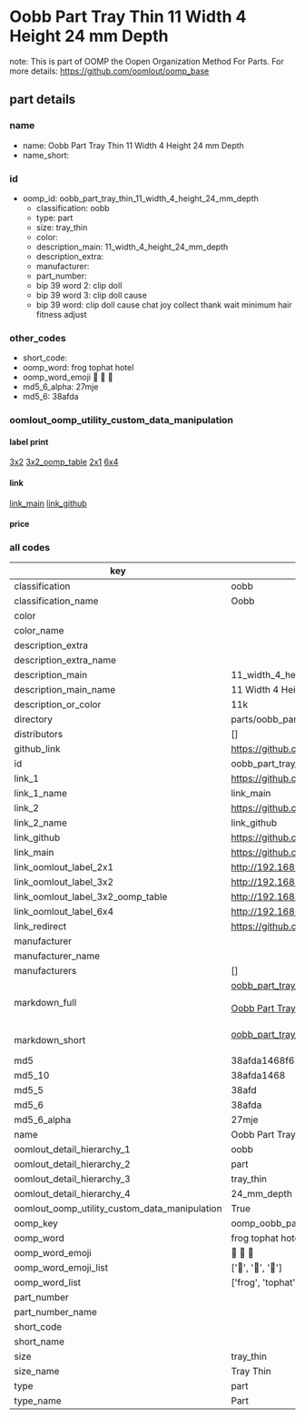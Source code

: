 # Oobb Part Tray Thin 11 Width 4 Height 24 mm Depth  

note: This is part of OOMP the Oopen Organization Method For Parts. For more details: https://github.com/oomlout/oomp_base

##  part details
  







### name
* name: Oobb Part Tray Thin 11 Width 4 Height 24 mm Depth
* name_short: 
### id
* oomp_id: oobb_part_tray_thin_11_width_4_height_24_mm_depth
  * classification: oobb
  * type: part
  * size: tray_thin
  * color: 
  * description_main: 11_width_4_height_24_mm_depth
  * description_extra: 
  * manufacturer: 
  * part_number: 
  * bip 39 word 2: clip doll
  * bip 39 word 3: clip doll cause
  * bip 39 word: clip doll cause chat joy collect thank wait minimum hair fitness adjust

### other_codes
* short_code: 
* oomp_word: frog tophat hotel
* oomp_word_emoji :frog: :tophat: :hotel:
* md5_6_alpha: 27mje
* md5_6: 38afda






### oomlout_oomp_utility_custom_data_manipulation
#### label print
[3x2](http://192.168.1.245:1112/?label=oomp%2027mje)
[3x2_oomp_table](http://192.168.1.108:1112/?label=oomp%2027mje)
[2x1](http://192.168.1.242:1112/?label=oomp%2027mje)
[6x4](http://192.168.1.55:1112/?label=oomp%2027mje)    

#### link

[link_main](https://github.com/oomlout/oomlout_oomp_version_1_messy/tree/main/parts/oobb_part_tray_thin_11_width_4_height_24_mm_depth) [link_github](https://github.com/oomlout/oomlout_oomp_version_1_messy/tree/main/parts/oobb_part_tray_thin_11_width_4_height_24_mm_depth)                             

#### price







### all codes 
| key | value |  
| --- | --- |  
| classification | oobb |  
| classification_name | Oobb |  
| color |  |  
| color_name |  |  
| description_extra |  |  
| description_extra_name |  |  
| description_main | 11_width_4_height_24_mm_depth |  
| description_main_name | 11 Width 4 Height 24 mm Depth |  
| description_or_color | 11k |  
| directory | parts/oobb_part_tray_thin_11_width_4_height_24_mm_depth |  
| distributors | [] |  
| github_link | https://github.com/oomlout/oomlout_oomp_part_src/tree/main/parts/oobb_part_tray_thin_11_width_4_height_24_mm_depth |  
| id | oobb_part_tray_thin_11_width_4_height_24_mm_depth |  
| link_1 | https://github.com/oomlout/oomlout_oomp_version_1_messy/tree/main/parts/oobb_part_tray_thin_11_width_4_height_24_mm_depth |  
| link_1_name | link_main |  
| link_2 | https://github.com/oomlout/oomlout_oomp_version_1_messy/tree/main/parts/oobb_part_tray_thin_11_width_4_height_24_mm_depth |  
| link_2_name | link_github |  
| link_github | https://github.com/oomlout/oomlout_oomp_version_1_messy/tree/main/parts/oobb_part_tray_thin_11_width_4_height_24_mm_depth |  
| link_main | https://github.com/oomlout/oomlout_oomp_version_1_messy/tree/main/parts/oobb_part_tray_thin_11_width_4_height_24_mm_depth |  
| link_oomlout_label_2x1 | http://192.168.1.242:1112/?label=oomp%2027mje |  
| link_oomlout_label_3x2 | http://192.168.1.245:1112/?label=oomp%2027mje |  
| link_oomlout_label_3x2_oomp_table | http://192.168.1.108:1112/?label=oomp%2027mje |  
| link_oomlout_label_6x4 | http://192.168.1.55:1112/?label=oomp%2027mje |  
| link_redirect | https://github.com/oomlout/oomlout_oomp_version_1_messy/tree/main/parts/oobb_part_tray_thin_11_width_4_height_24_mm_depth |  
| manufacturer |  |  
| manufacturer_name |  |  
| manufacturers | [] |  
| markdown_full | [oobb_part_tray_thin_11_width_4_height_24_mm_depth](none)<br>[](none)<br>[Oobb Part Tray Thin 11 Width 4 Height 24 Mm Depth](none)<br><br> |  
| markdown_short | [oobb_part_tray_thin_11_width_4_height_24_mm_depth](none)<br><br> |  
| md5 | 38afda1468f67bf8b63c426c4910295a |  
| md5_10 | 38afda1468 |  
| md5_5 | 38afd |  
| md5_6 | 38afda |  
| md5_6_alpha | 27mje |  
| name | Oobb Part Tray Thin 11 Width 4 Height 24 mm Depth |  
| oomlout_detail_hierarchy_1 | oobb |  
| oomlout_detail_hierarchy_2 | part |  
| oomlout_detail_hierarchy_3 | tray_thin |  
| oomlout_detail_hierarchy_4 | 24_mm_depth |  
| oomlout_oomp_utility_custom_data_manipulation | True |  
| oomp_key | oomp_oobb_part_tray_thin_11_width_4_height_24_mm_depth |  
| oomp_word | frog tophat hotel |  
| oomp_word_emoji | :frog: :tophat: :hotel: |  
| oomp_word_emoji_list | [':frog:', ':tophat:', ':hotel:'] |  
| oomp_word_list | ['frog', 'tophat', 'hotel'] |  
| part_number |  |  
| part_number_name |  |  
| short_code |  |  
| short_name |  |  
| size | tray_thin |  
| size_name | Tray Thin |  
| type | part |  
| type_name | Part |  
